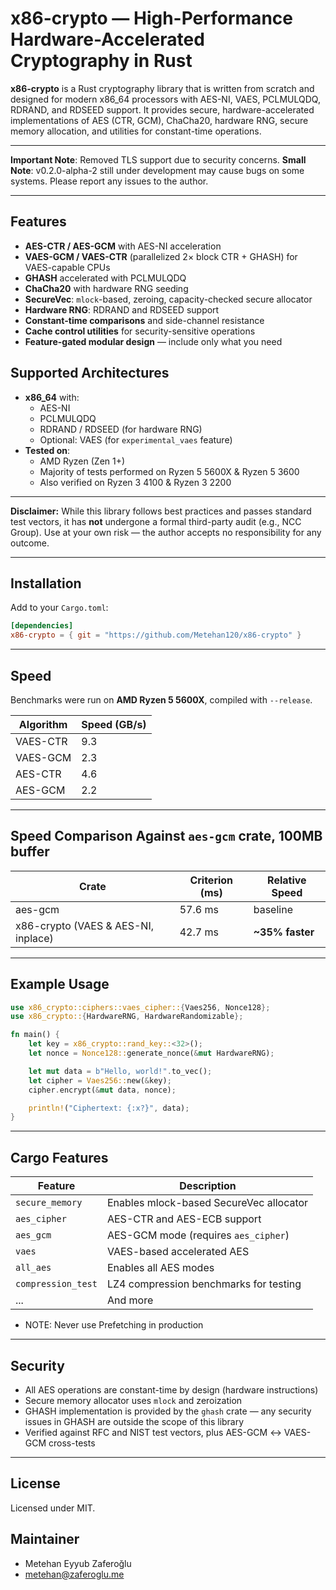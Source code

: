 # x86-crypto — High-Performance Hardware-Accelerated Cryptography in Rust

**x86-crypto** is a Rust cryptography library that is written from scratch and designed for modern x86\_64 processors with AES-NI, VAES, PCLMULQDQ, RDRAND, and RDSEED support. It provides secure, hardware-accelerated implementations of AES (CTR, GCM), ChaCha20, hardware RNG, secure memory allocation, and utilities for constant-time operations.

---

**Important Note**: Removed TLS support due to security concerns.
**Small Note**: v0.2.0-alpha-2 still under development may cause bugs on some systems. Please report any issues to the author.

---

## Features

* **AES-CTR / AES-GCM** with AES-NI acceleration
* **VAES-GCM / VAES-CTR** (parallelized 2× block CTR + GHASH) for VAES-capable CPUs
* **GHASH** accelerated with PCLMULQDQ
* **ChaCha20** with hardware RNG seeding
* **SecureVec**: `mlock`-based, zeroing, capacity-checked secure allocator
* **Hardware RNG**: RDRAND and RDSEED support
* **Constant-time comparisons** and side-channel resistance
* **Cache control utilities** for security-sensitive operations
* **Feature-gated modular design** — include only what you need

## Supported Architectures

- **x86_64** with:
  - AES-NI
  - PCLMULQDQ
  - RDRAND / RDSEED (for hardware RNG)
  - Optional: VAES (for `experimental_vaes` feature)
- **Tested on**:
  - AMD Ryzen (Zen 1+)
  - Majority of tests performed on Ryzen 5 5600X & Ryzen 5 3600
  - Also verified on Ryzen 3 4100 & Ryzen 3 2200

---

**Disclaimer:** While this library follows best practices and passes standard test vectors, it has **not** undergone a formal third-party audit (e.g., NCC Group). Use at your own risk — the author accepts no responsibility for any outcome.

---

## Installation

Add to your `Cargo.toml`:

```toml
[dependencies]
x86-crypto = { git = "https://github.com/Metehan120/x86-crypto" }
```

---

## Speed

Benchmarks were run on **AMD Ryzen 5 5600X**, compiled with `--release`.

| Algorithm | Speed (GB/s) |
|-----------|--------------|
| VAES-CTR  |  9.3         |
| VAES-GCM  |  2.3         |
| AES-CTR   |  4.6         |
| AES-GCM   |  2.2         |

---

## Speed Comparison Against `aes-gcm` crate, 100MB buffer

| Crate                      | Criterion (ms) | Relative Speed  |
|----------------------------|----------------|-----------------|
| aes-gcm                    | 57.6 ms        | baseline        |
| x86-crypto (VAES & AES-NI, inplace) | 42.7 ms        | **~35% faster** |

---

## Example Usage

```rust
use x86_crypto::ciphers::vaes_cipher::{Vaes256, Nonce128};
use x86_crypto::{HardwareRNG, HardwareRandomizable};

fn main() {
    let key = x86_crypto::rand_key::<32>();
    let nonce = Nonce128::generate_nonce(&mut HardwareRNG);

    let mut data = b"Hello, world!".to_vec();
    let cipher = Vaes256::new(&key);
    cipher.encrypt(&mut data, nonce);

    println!("Ciphertext: {:x?}", data);
}
```
---

## Cargo Features

| Feature             | Description                                 |
| ------------------- | ------------------------------------------- |
| `secure_memory`     | Enables mlock-based SecureVec allocator     |
| `aes_cipher`        | AES-CTR and AES-ECB support                 |
| `aes_gcm`           | AES-GCM mode (requires `aes_cipher`)        |
| `vaes`              | VAES-based accelerated AES                  |
| `all_aes`           | Enables all AES modes                       |
| `compression_test`  | LZ4 compression benchmarks for testing      |
| ...                 | And more                                    |

* NOTE: Never use Prefetching in production

---

## Security

* All AES operations are constant-time by design (hardware instructions)
* Secure memory allocator uses `mlock` and zeroization
* GHASH implementation is provided by the `ghash` crate — any security issues in GHASH are outside the scope of this library
* Verified against RFC and NIST test vectors, plus AES-GCM ↔ VAES-GCM cross-tests

---

## License

Licensed under MIT.

## Maintainer
- Metehan Eyyub Zaferoğlu
- metehan@zaferoglu.me
